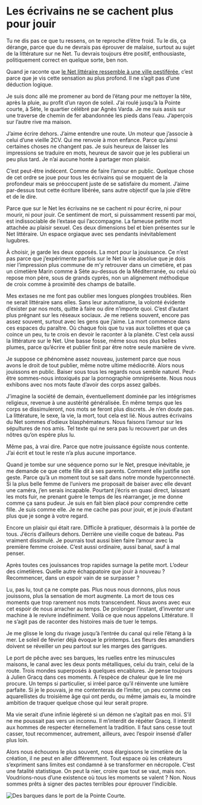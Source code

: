 # Les écrivains ne se cachent plus pour jouir

Tu ne dis pas ce que tu ressens, on te reproche d’être froid. Tu le dis, ça dérange, parce que du ne devrais pas éprouver de malaise, surtout au sujet de la littérature sur ne Net. Tu devrais toujours être positif, enthousiaste, politiquement correct en quelque sorte, ben non.<span id="more-39435"></span>

Quand je raconte que [le Net littéraire ressemble à une ville pestiférée](https://tcrouzet.com/2015/02/14/les-ecrivains-ne-se-cachent-plus-pour-mourir/), c’est parce que je vis cette sensation au plus profond. Il ne s’agit pas d’une déduction logique.

Je suis donc allé me promener au bord de l’étang pour me nettoyer la tête, après la pluie, au profit d’un rayon de soleil. J’ai roulé jusqu’à la Pointe courte, à Sète, le quartier célébré par Agnès Varda. Je me suis assis sur une traverse de chemin de fer abandonnée les pieds dans l’eau. J’aperçois sur l’autre rive ma maison.

J’aime écrire dehors. J’aime entendre une route. Un moteur que j’associe à celui d’une vieille 2CV. Qui me renvoie à mon enfance. Parce qu’ainsi certaines choses ne changent pas. Je suis heureux de laisser les impressions se traduire en mots, heureux de savoir que je les publierai un peu plus tard. Je n’ai aucune honte à partager mon plaisir.

C’est peut-être indécent. Comme de faire l’amour en public. Quelque chose de cet ordre se joue pour tous les écrivains qui se moquent de la profondeur mais se préoccupent juste de se satisfaire du moment. J’aime par-dessus tout cette écriture libérée, sans autre objectif que la joie d’être et de le dire.

Parce que sur le Net les écrivains ne se cachent ni pour écrire, ni pour mourir, ni pour jouir. Ce sentiment de mort, si puissamment ressenti par moi, est indissociable de l’extase qui l’accompagne. La fameuse petite mort attachée au plaisir sexuel. Ces deux dimensions bel et bien présentes sur le Net littéraire. Un espace orgiaque avec ses pendants inévitablement lugubres.

À choisir, je garde les deux opposés. La mort pour la jouissance. Ce n’est pas parce que j’expérimente parfois sur le Net la vie absolue que je dois nier l’impression plus commune de m’y retrouver dans un cimetière, et pas un cimetière Marin comme à Sète au-dessus de la Méditerranée, ou celui où repose mon père, sous de grands cyprès, non un alignement méthodique de croix comme à proximité des champs de bataille.

Mes extases ne me font pas oublier mes longues plongées troublées. Rien ne serait littéraire sans elles. Sans leur automatisme, la volonté évidente d’exister par nos mots, quitte à faire ou dire n’importe quoi. C’est d’autant plus prégnant sur les réseaux sociaux. Je me retiens souvent, encore pas assez souvent, surtout avec les gens que j’aime. La mort commence dans ces espaces du paraître. Où chaque fois que tu vas aux toilettes et que ça coince un peu, tu te crois en devoir le raconter à la planète. C’est cela aussi la littérature sur le Net. Une basse fosse, même sous nos plus belles plumes, parce qu’écrire et publier finit par être notre seule manière de vivre.

Je suppose ce phénomène assez nouveau, justement parce que nous avons le droit de tout publier, même notre ultime médiocrité. Alors nous jouissons en public. Baiser sous tous les regards nous semble naturel. Peut-être sommes-nous intoxiqués par la pornographie omniprésente. Nous nous exhibons avec nos mots faute d’avoir des corps assez galbés.

J’imagine la société de demain, éventuellement dominée par les intégrismes religieux, revenue à une austérité généralisée. En même temps que les corps se dissimuleront, nos mots se feront plus discrets. Je n’en doute pas. La littérature, le sexe, la vie, la mort, tout cela est lié. Nous autres écrivains du Net sommes d’odieux blasphémateurs. Nous faisons l’amour sur les sépultures de nos amis. Tel texte qui ne sera pas lu recouvert par un des nôtres qu’on espère plus lu.

Même pas, à vrai dire. Parce que notre jouissance égoïste nous contente. J’ai écrit et tout le reste n’a plus aucune importance.

Quand je tombe sur une séquence porno sur le Net, presque inévitable, je me demande ce que cette fille dit à ses parents. Comment elle justifie son geste. Parce qu’à un moment tout se sait dans notre monde hyperconnecté. Si la plus belle femme de l’univers me proposait de baiser avec elle devant une caméra, j’en serais incapable. Pourtant j’écris en quasi direct, laissant les mots fuir, ne prenant guère le temps de les réarranger, je me donne comme ça sans pudeur. Je suis en fait bien placé pour comprendre cette fille. Je suis comme elle. Je ne me cache pas pour jouir, et je jouis d’autant plus que je songe à votre regard.

Encore un plaisir qui était rare. Difficile à pratiquer, désormais à la portée de tous. J’écris d’ailleurs dehors. Derrière une vieille coque de bateau. Pas vraiment dissimulé. Je pourrais tout aussi bien faire l’amour avec la première femme croisée. C’est aussi ordinaire, aussi banal, sauf à mal penser.

Après toutes ces jouissances trop rapides surnage la petite mort. L’odeur des cimetières. Quelle autre échappatoire que jouir à nouveau ? Recommencer, dans un espoir vain de se surpasser ?

Lu, pas lu, tout ça ne compte pas. Plus nous nous donnons, plus nous jouissons, plus la sensation de mort augmente. La mort de tous ces moments que trop rarement nos mots transcendent. Nous avons avec eux cet espoir de nous arracher au temps. De prolonger l’instant, d’inventer une machine à le revivre indéfiniment. Voilà ce que nous appelons Littérature. Il ne s’agit pas de raconter des histoires mais de tuer le temps.

Je me glisse le long du rivage jusqu’à l’entrée du canal qui relie l’étang à la mer. Le soleil de février déjà évoque le printemps. Les fleurs des amandiers doivent se réveiller un peu partout sur les marges des garrigues.

Le port de pêche avec ses barques, les ruelles entre les minuscules maisons, le canal avec les deux ponts métalliques, celui du train, celui de la route. Trois mondes superposés à quelques encablures. Je pense toujours à Julien Gracq dans ces moments. À l’espèce de chaleur que le lire me procure. Un temps si particulier, si irréel parce qu’il réinvente une lumière parfaite. Si je le pouvais, je me contenterais de l’imiter, un peu comme ces aquarellistes du troisième âge qui ont perdu, ou même jamais eu, la moindre ambition de traquer quelque chose qui leur serait propre.

Ma vie serait d’une infinie légèreté si un démon ne s’agitait pas en moi. S’il ne me poussait pas vers un inconnu. Il m’interdit de répéter Gracq. Il interdit aux hommes de respecter éternellement la tradition. Il faut sans cesse tout casser, tout recommencer, autrement, ailleurs, avec l’espoir insensé d’aller plus loin.

Alors nous échouons le plus souvent, nous élargissons le cimetière de la création, il ne peut en aller différemment. Tout espace où les créateurs s’expriment sans limites est condamné à se transformer en nécropole. C’est une fatalité statistique. On peut la nier, croire que tout se vaut, mais non. Voudrions-nous d’une existence où tous les moments se valent ? Non. Nous sommes prêts à signer des pactes terribles pour éprouver l’indicible.

![Des barques dans le port de la Pointe Courte.](https://tcrouzet.com/images_tc/2015/02/pointe.jpg)